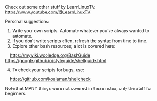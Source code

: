 Check out some other stuff by LearnLinuxTV:
https://www.youtube.com/@LearnLinuxTV

Personal suggestions:
1) Write your own scripts. Automate whatever you've always wanted to automate.
2) If you don't write scripts often, refresh the syntax from time to time.
3) Explore other bash resources; a lot is covered here:

    https://mywiki.wooledge.org/BashGuide
    https://google.github.io/styleguide/shellguide.html

4) To check your scripts for bugs, use:

    https://github.com/koalaman/shellcheck

Note that MANY things were not covered in these notes, only the stuff for 
beginners.
